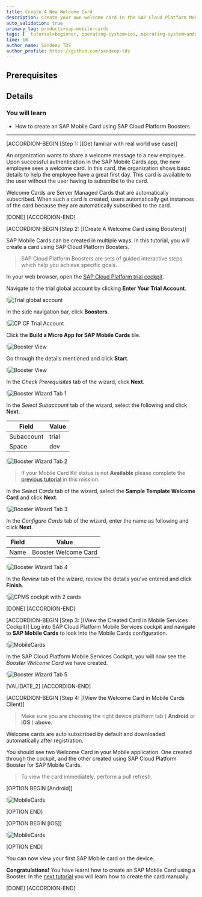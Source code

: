 ```yaml
---
title: Create A New Welcome Card
description: Create your own welcome card in the SAP Cloud Platform Mobile Services.
auto_validation: true
primary_tag: products>sap-mobile-cards
tags: [  tutorial>beginner, operating-system>ios, operating-system>android, topic>mobile, products>sap-cloud-platform, products>sap-mobile-cards, software-product-function>sap-cloud-platform-mobile-services ]
time: 10
author_name: Sandeep TDS
author_profile: https://github.com/sandeep-tds
---
```

## Prerequisites

## Details
### You will learn
- How to create an SAP Mobile Card using SAP Cloud Platform Boosters

---

[ACCORDION-BEGIN [Step 1: ](Get familiar with real world use case)]

An organization wants to share a welcome message to a new employee. Upon successful authentication in the SAP Mobile Cards app, the new employee sees a welcome card. In this card, the organization shows basic details to help the employee have a great first day. This card is available to the user without the user having to subscribe to the card.

Welcome Cards are Server Managed Cards that are automatically subscribed. When such a card is created, users automatically get instances of the card because they are automatically subscribed to the card.

[DONE]
[ACCORDION-END]

[ACCORDION-BEGIN [Step 2: ](Create A Welcome Card using Boosters)]

SAP Mobile Cards can be created in multiple ways. In this tutorial, you will create a card using SAP Cloud Platform Boosters.

> SAP Cloud Platform Boosters are sets of guided interactive steps which help you achieve specific goals.

In your web browser, open the [SAP Cloud Platform trial cockpit](https://cockpit.hanatrial.ondemand.com/).

Navigate to the trial global account by clicking **Enter Your Trial Account**.

!![Trial global account](img_1.png)

In the side navigation bar, click **Boosters**.

!![CP CF Trial Account](img_2.png)

Click the **Build a Micro App for SAP Mobile Cards** tile.

!![Booster View](img_3.png)

Go through the details mentioned and click **Start**.

!![Booster View](img_4.png)

In the *Check Prerequisites* tab of the wizard, click **Next**.

!![Booster Wizard Tab 1](img_5.png)

In the *Select Subaccount* tab of the wizard, select the following and click **Next**.

|Field|Value|
|----|---|
|Subaccount| trial |
|Space| dev |

!![Booster Wizard Tab 2](img_6.png)

> If your Mobile Card Kit status is not **Available** please complete the [previous tutorial](https://developers.sap.com/tutorials/cp-mobile-cards-setup.html) in this mission.

In the *Select Cards* tab of the wizard, select the **Sample Template Welcome Card** and click **Next**.

!![Booster Wizard Tab 3](img_7.png)

In the *Configure Cards* tab of the wizard, enter the name as following and click **Next**.

|Field|Value|
|----|---|
|Name| Booster Welcome Card |

!![Booster Wizard Tab 4](img_8.png)

In the *Review* tab of the wizard, review the details you've entered and click **Finish**.

!![CPMS cockpit with 2 cards](img_9.png)

[DONE]
[ACCORDION-END]

[ACCORDION-BEGIN [Step 3: ](View the Created Card in Mobile Services Cockpit)]
Log into SAP Cloud Platform Mobile Services cockpit and navigate to **SAP Mobile Cards** to look into the Mobile Cards configuration.

!![MobileCards](img_10.png)

In the SAP Cloud Platform Mobile Services Cockpit, you will now see the *Booster Welcome Card* we have created.

!![Booster Wizard Tab 5](img_11.png)

[VALIDATE_2]
[ACCORDION-END]

[ACCORDION-BEGIN [Step 4: ](View the Welcome Card in Mobile Cards Client)]

>Make sure you are choosing the right device platform tab ( **Android** or **iOS** ) **above**.

Welcome cards are auto subscribed by default and downloaded automatically after registration.

You should see two Welcome Card in your Mobile application. One created through the cockpit, and the other created using SAP Cloud Platform Booster for SAP Mobile Cards.

> To view the card immediately, perform a pull refresh.

[OPTION BEGIN [Android]]

!![MobileCards](img_12.png)

[OPTION END]

[OPTION BEGIN [iOS]]

!![MobileCards](img_13.png)

[OPTION END]

You can now view your first SAP Mobile card on the device.

**Congratulations!** You have learnt how to create an SAP Mobile Card using a Booster. In the [next tutorial](https://developers.sap.com/tutorials/cp-mobile-cards-automatic-instance-generation.html) you will learn how to create the card manually.


[DONE]
[ACCORDION-END]
